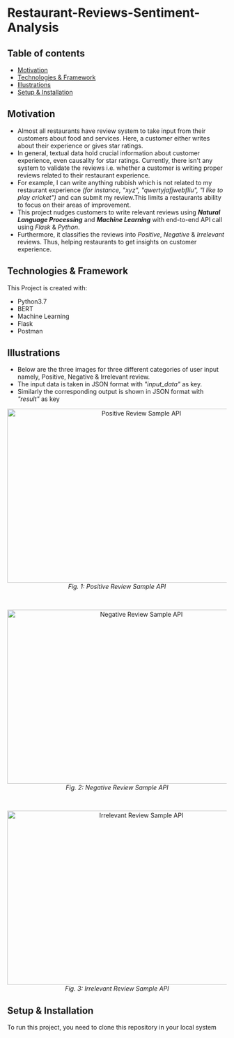 # Restaurant-Reviews-Sentiment-Analysis

## Table of contents
* [Motivation](#motivation)
* [Technologies & Framework](#technologies-&-framework)
* [Illustrations](#Illustrations)
* [Setup & Installation](#setup-&-installation)

## Motivation
* Almost all restaurants have review system to take input from their customers about food and services. Here, a customer either writes about their experience or gives star ratings.
* In general, textual data hold crucial information about customer experience, even causality for star ratings. 
Currently, there isn't any system to validate the reviews i.e. whether a customer is writing proper reviews related to their restaurant experience.
* For example, I can write anything rubbish which is not related to my restaurant experience *(for instance, "xyz", "qwertyjafjwebfliu", "I like to play cricket")* and can submit my review.This limits a restaurants ability to focus on their areas of improvement.
* This project nudges customers to write relevant reviews using **_Natural Language Processing_** and **_Machine Learning_** with end-to-end API call using _Flask_ & _Python_.
* Furthermore, it classifies the reviews into _Positive_, _Negative_ & _Irrelevant_ reviews. Thus, helping restaurants to get insights on customer experience.

## Technologies & Framework 
This Project is created with:
* Python3.7 
* BERT
* Machine Learning
* Flask
* Postman

## Illustrations
* Below are the three images for three different categories of user input namely, Positive, Negative & Irrelevant review. 
* The input data is taken in JSON format with _"input_data"_ as key.
* Similarly the corresponding output is shown in JSON format with _"result"_ as key

<p align="center">
  <img src="https://github.com/amaan-ai/Restaurant-Reviews-Sentiment-Analysis/blob/master/images/Positive_review.png" alt="Positive Review Sample API"  width="600" height="400"/>
  <br>
  <em>Fig. 1: Positive Review Sample API</em>
</p>
<br>
<p align="center">
  <img src="https://github.com/amaan-ai/Restaurant-Reviews-Sentiment-Analysis/blob/master/images/Negative_review.png" alt="Negative Review Sample API"  width="600" height="400"/>
  <br>
  <em>Fig. 2: Negative Review Sample API</em>
</p>
<br>
<p align="center">
  <img src="https://github.com/amaan-ai/Restaurant-Reviews-Sentiment-Analysis/blob/master/images/Irrelevant_review.png" alt="Irrelevant Review Sample API"  width="600" height="400"/>
  <br>
  <em>Fig. 3: Irrelevant Review Sample API</em>
</p>



## Setup & Installation
To run this project, you need to clone this repository in your local system
